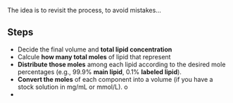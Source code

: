 The idea is to revisit the process, to avoid mistakes... 
##  Steps 
- Decide the final volume and **total lipid concentration** 
- Calcule **how many total moles** of lipid that represent 
- **Distribute those moles** among each lipid according to the desired mole percentages (e.g., 99.9% **main lipid**, 0.1% **labeled lipid**).
- **Convert the moles** of each component into  a volume (if you have a stock solution in mg/mL or mmol/L). o
- 